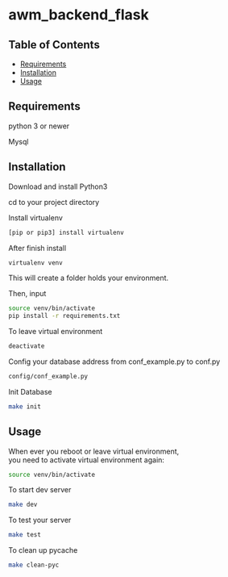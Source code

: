 # awm_backend_flask

## Table of Contents

- [Requirements](#requirements)
- [Installation](#installation)
- [Usage](#usage)

## Requirements

python 3 or newer

Mysql

## Installation

Download and install Python3

cd to your project directory

Install virtualenv

```sh
[pip or pip3] install virtualenv
```

After finish install

```sh
virtualenv venv
```

This will create a folder holds your environment.

Then, input

```sh
source venv/bin/activate
pip install -r requirements.txt
```

To leave virtual environment

```sh
deactivate
```

Config your database address from conf_example.py to conf.py

```sh
config/conf_example.py
```

Init Database

```sh
make init
```

## Usage

When ever you reboot or leave virtual environment,\
you need to activate virtual environment again:

```sh
source venv/bin/activate
```

To start dev server

```sh
make dev
```

To test your server

```sh
make test
```

To clean up pycache

```sh
make clean-pyc
```
